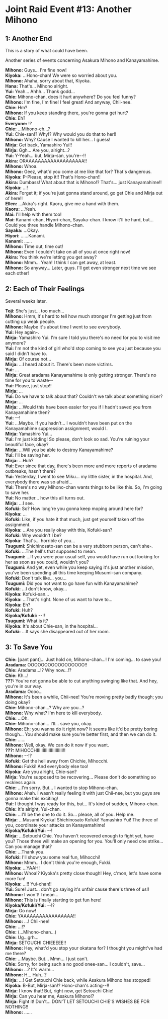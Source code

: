 
Joint Raid Event #13: Another Mihono
====================================

## 1: Another End
This is a story of what could have been\.

  
Another series of events concerning Asakura Mihono and Kanayamahime\.

  
**Mihono:** Guys\.\.\. I'm fine now\!  
**Kiyoka:** \.\.\.Hono-chan\! We were so worried about you\.  
**Mihono:** Ahaha, sorry about that, Kiyoka\.  
**Hana:** That's\.\.\. Mihono alright\.  
**Yui:** Yeah\.\.\. Ahhh\.\.\. Thank godd\.\.\.  
**Chie:** Mihono-chan, does it hurt anywhere? Do you feel funny?  
**Mihono:** I'm fine, I'm fine\! I feel great\! And anyway, Chii-nee\.  
**Chie:** Hm?  
**Mihono:** If you keep standing there, you're gonna get hurt?  
**Chie:** Eh?  
**Everyone:** \!?  
**Chie:** \.\.\.Mihono-ch\.\.\.?  
**Yui:** Chie-san\!? Why\!? Why would you do that to her\!\!  
**Mihono:** Why? Cause I wanted to kill her\.\.\. I guess\!  
**Mirja:** Get back, Yamashiro Yui\!\!  
**Mirja:** Ggh\.\.\. Are you, alright\.\.\.?  
**Yui:** Y-Yeah\.\.\. but, Mirja-san, you're--\!\!  
**Akira:** ORAAAAAAAAAAAAAAAAAAA\!\!  
**Mihono:** Whoa\.  
**Mihono:** Geez, what'd you come at me like that for? That's dangerous\.  
**Kiyoka:** P-Please, stop it\!\! That's Hono-chan\!\!  
**Akira:** Dumbass\! What about that is Mihono\!? That's\.\.\. just Kanayamahime\!\!  
**Kiyoka:** \.\.\.\!  
**Akira:** Forget it; if you're just gonna stand around, go get Chie and Mirja out of here\!\!  
**Ellen:** \.\.\.Akira's right\. Kaoru, give me a hand with them\.  
**Kaoru:** \.\.\.Yeah\.  
**Mai:** I'll help with them too\!  
**Mai:** Kanami-chan, Hiyori-chan, Sayaka-chan\. I know it'll be hard, but\.\.\. Could you three handle Mihono-chan\.  
**Sayaka:** \.\.\.Okay\.  
**Hiyori:** \.\.\.\.\.\.Kanami\.  
**Kanami:** \.\.\.\.\.\.  
**Mihono:** Time out, time out\!  
**Mihono:** Even I couldn't take on all of you at once right now\!  
**Akira:** You think we're letting you get away?  
**Mihono:** Mmm\.\.\. Yeah\! I think I can get away, at least\.  
**Mihono:** So anyway\.\.\. Later, guys\. I'll get even stronger next time we see each other\!  

## 2: Each of Their Feelings
Several weeks later\.

  
**Toji:** She's just\.\.\. too much\.\.\.  
**Mihono:** Hmm, it's hard to tell how much stronger I'm getting just from cutting up weak people\.  
**Mihono:** Maybe it's about time I went to see everybody\.  
**Yui:** Hey again-\.  
**Mirja:** Yamashiro Yui\. I'm sure I told you there's no need for you to visit me anymore?  
**Yui:** I'm not the kind of girl who'd stop coming to see you just because you said I didn't have to\.  
**Mirja:** Of course not\.\.\.  
**Mirja:** \.\.\.I heard about it\. There's been more victims\.  
**Yui:** \.\.\.  
**Mirja:** Great aradama Kanayamahime is only getting stronger\. There's no time for you to waste--  
**Yui:** Please, just stop\!\!  
**Mirja:** \.\.\.  
**Yui:** Do we have to talk about that? Couldn't we talk about something nicer?  
**Mirja:** \.\.\.  
**Mirja:** \.\.\.Would this have been easier for you if I hadn't saved you from Kanayamahime then?  
**Yui:** --\!  
**Yui:** \.\.\.Maybe\. If you hadn't\.\.\. I wouldn't have been put on the Kanayamahime suppression assignment, would I\.  
**Mirja:** Yamashiro Yui\.\.\.  
**Yui:** I'm just kidding\! So please, don't look so sad\. You're ruining your beautiful face, okay?  
**Mirja:** \.\.\.Will you be able to destroy Kanayamahime?  
**Yui:** I'll be saving her\.  
**Mirja:** \.\.\.Huh?  
**Yui:** Ever since that day, there's been more and more reports of aradama outbreaks, hasn't there?  
**Yui:** Yesterday, I went to see Miku\.\.\. my little sister, in the hospital\. And, everybody there was so afraid\.\.\.  
**Yui:** There's no way Mihono-chan wants things to be like this\. So, I'm going to save her\.  
**Yui:** No matter\.\.\. how this all turns out\.  
**Mirja:** \.\.\.I see\.  
**Kofuki:** So? How long're you gonna keep moping around here for?  
**Kiyoka:** \.\.\.  
**Kofuki:** Like, if you hate it that much, just get yourself taken off the assignment\.  
**Kiyoka:** \.\.\.Are you really okay with this, Kofuki-san?  
**Kofuki:** Why wouldn't I be?  
**Kiyoka:** That's\.\.\. horrible of you\.\.\.  
**Tsugumi:** Shichinosato-san can be a very stubborn person, can't she-\.  
**Kofuki:** \.\.\.The hell's that supposed to mean\.  
**Tsugumi:** \.\.\.If you were your usual self, you would have run out looking for her as soon as you could, wouldn't you?  
**Tsugumi:** And yet, even while you keep saying it's just another mission, you've been spending all this time keeping Musumi-san company\.  
**Kofuki:** Don't talk like\.\.\. you\.\.\.  
**Tsugumi:** Did you not want to go have fun with Kanayamahime?  
**Kofuki:** \.\.\.I don't know, okay\.\.\.  
**Kiyoka:** Kofuki-san\.\.\.  
**Kiyoka:** \.\.\.That's right\. None of us want to have to\.\.\.  
**Kiyoka:** Eh?  
**Kofuki:** Huh?  
**Kiyoka/Kofuki:** --\!\!  
**Tsugumi:** What is it?  
**Kiyoka:** It's about Chie-san, in the hospital\.\.\.  
**Kofuki:** \.\.\.It says she disappeared out of her room\.  

## 3: To Save You
**Chie:** [pant pant\]\.\.\. Just hold on, Mihono-chan\.\.\.\! I'm coming\.\.\. to save you\!  
**Aradama:** OOOOOOOOOOOOOOOOO\!\!  
**Chie:** Aradama\.\.\.\!? Why now\.\.\.\!?  
**Chie:**  Kh\.\.\.\!  
**???:** You're not gonna be able to cut anything swinging like that\. And hey, you're in our way\.  
**Aradama:** Oooo\.\.\.  
**Mihono:** It's been a while, Chii-nee\! You're moving pretty badly though; you doing okay?  
**Chie:** Mihono-chan\.\.\.? Why are you\.\.\.?  
**Mihono:** Why what? I'm here to kill everybody\.  
**Chie:** \.\.\.Oh\.  
**Chie:** Mihono-chan\.\.\. I'll\.\.\. save you, okay\.  
**Mihono:** Eh; you wanna do it right now? It seems like it'd be pretty boring though\.\.\. You should make sure you're better first, and then we can do it\.  
**Chie:** \.\.\.\.\.\.  
**Mihono:** Well, okay\. We can do it now if you want\.  
**???:** MIHOCCHIIIIIIIIIIIIIIIIIIIIII\!\!  
**Mihono:** --\!?  
**Kofuki:** Get the hell away from Chichie, Mihocchi\.  
**Mihono:** Fukki\! And everybody else too\!  
**Kiyoka:** Are you alright, Chie-san?  
**Mirja:** You're supposed to be recovering\.\.\. Please don't do something so reckless again\.  
**Chie:** \.\.\.I'm sorry\. But\.\.\. I wanted to stop Mihono-chan\.  
**Mihono:** Ahah\. I wasn't really feeling it with just Chii-nee, but you guys are gonna make this exciting\!  
**Yui:** I thought I was ready for this, but\.\.\. It's kind of sudden, Mihono-chan\.  
**Chie:** It's alright, Yui-chan\.  
**Chie:** \.\.\.I'll be the one to do it\. So\.\.\. please, all of you\. Help me\.  
**Mirja:** \.\.\.Musumi Kiyoka\! Shichinosato Kofuki\! Yamashiro Yui\! The three of you, coordinate your attacks on Kanayamahime\!  
**Kiyoka/Kofuki/Yui:** --\!  
**Mirja:** \.\.\.Setouchi Chie\. You haven't recovered enough to fight yet, have you? Those three will make an opening for you\. You'll only need one strike\.\.\. Can you manage that?  
**Chie:** \.\.\.Thank you\.  
**Kofuki:** I'll show you some real fun, Mihocchi\!  
**Mihono:** Mmm\.\.\. I don't think you're enough, Fukki\.  
**Kiyoka:** \.\.\.YAAH\!  
**Mihono:** Whoa\!? Kiyoka's pretty close though\! Hey, c'mon, let's have some more fun\!  
**Kiyoka:** \.\.\.\!\! Yui-chan\!\!  
**Yui:** Sure\! Just\.\.\. don't go saying it's unfair cause there's three of us\!\!  
**Mihono:** I won't\! I mean\.\.\.  
**Mihono:** This is finally starting to get fun here\!  
**Kiyoka/Kofuki/Yui:** --\!?  
**Mirja:** Go now\!  
**Chie:** YAAAAAAAAAAAAAAAAA\!\!  
**Mihono:** \.\.\.\! Chii-nee\!  
**Chie:** \.\.\.\!?  
**Chie:** (\.\.\.Mihono-chan\.\.\.\)  
**Chie:** Ug\.\.\.grh\.\.\.  
**Mirja:** SETOUCHI CHIEEEEE\!\!  
**Mihono:** Hey, what'd you stop your okatana for? I thought you might've had me there?  
**Chie:** \.\.\.Maybe\. But\.\.\. Mmn\.\.\. I just can't\.  
**Chie:** Sorry, for being such a no good onee-san\.\.\. I couldn't, save\.\.\.  
**Mihono:** \.\.\.? It's warm\.\.\.  
**Mihono:** H\.\.\. Huh\.\.\.?  
**Mirja:** \.\.\.\! Get Setouchi Chie back, while Asakura Mihono has stopped\!  
**Kiyoka:** B-But, Mirja-san\!? Hono-chan's acting--\!\!  
**Mirja:** I know that\! But, right now, get Setouchi Chie\!  
**Mirja:** Can you hear me, Asakura Mihono\!?  
**Mirja:** Fight it\! Don't\.\.\. DON'T LET SETOUCHI CHIE'S WISHES BE FOR NOTHING\!\!  
**Mihono:** \.\.\.\.\.\.  
